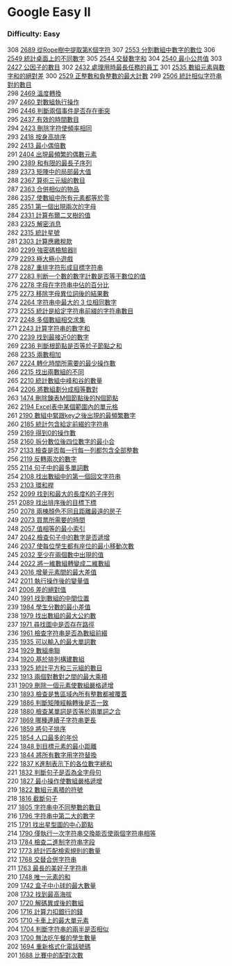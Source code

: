 # Google Easy II

### Difficulty: Easy

308 [2689 從Rope樹中提取第K個字符](./Google/2689.md) 
307 [2553 分割數組中數字的數位](./Google/2553.md) 
306 [2549 統計桌面上的不同數字](./Google/2549.md) 
305 [2544 交替數字和](./Google/2544.md) 
304 [2540 最小公共值](./Google/2540.md) 
303 [2427 公因子的數目](./Google/2427.md) 
302 [2432 處理用時最長任務的員工](./Google/2432.md) 
301 [2535 數組元素與數字和的絕對差](./Google/2535.md) 
300 [2529 正整數和負整數的最大計數](./Google/2529.md) 
299 [2506 統計相似字符串對的數目](./Google/2506.md)  
298 [2469 溫度轉換](./Google/2469.md)  
297 [2460 對數組執行操作](./Google/2460.md)  
296 [2446 判斷兩個事件是否存在衝突](./Google/2446.md)  
295 [2437 有效的時間數目](./Google/2437.md)  
294 [2423 刪除字符使頻率相同](./Google/2423.md)  
293 [2418 按身高排序](./Google/2418.md)  
292 [2413 最小偶倍數](./Google/2413.md)  
291 [2404 出現最頻繁的偶數元素](./Google/2404.md)  
290 [2389 和有限的最長子序列](./Google/2389.md)  
289 [2373 矩陣中的局部最大值](./Google/2373.md)  
288 [2367 算術三元組的數目](./Google/2367.md)  
287 [2363 合併相似的物品](./Google/2363.md)  
286 [2357 使數組中所有元素都等於零](./Google/2357.md)  
285 [2351 第一個出現兩次的字母](./Google/2351.md)  
284 [2331 計算布爾二叉樹的值](./Google/2331.md)    
283 [2325 解密消息](./Google/2325.md)    
282 [2315 統計星號](./Google/2315.md)    
281 [2303 計算應繳稅款](./Google/2303.md)    
280 [2299 強密碼檢驗器II](./Google/2299.md)    
279 [2293 極大極小遊戲](./Google/2293.md)    
278 [2287 重排字符形成目標字符串](./Google/2287.md)  
277 [2283 判断一个數的數字計數是否等于數位的值](./Google/2283.md)  
276 [2278 字母在字符串中佔的百分比](./Google/2278.md)  
275 [2273 移除字母異位詞後的結果數](./Google/2273.md)  
274 [2264 字符串中最大的 3 位相同數字](./Google/2264.md)  
273 [2255 統計是給定字符串前綴的字符串數目](./Google/2255.md)  
272 [2248 多個數組相交求集](./Google/2248.md)  
271 [2243 計算字符串的數字和](./Google/2243.md)  
270 [2239 找到最接近0的數字](./Google/2239.md)  
269 [2236 判斷根節點是否等於子節點之和](./Google/2236.md)  
268 [2235 兩數相加](./Google/2235.md)  
267 [2224 轉化時間所需要的最少操作數](./Google/2224.md)  
266 [2215 找出兩數組的不同](./Google/2215.md)  
265 [2210 統計數組中峰和谷的數量](./Google/2210.md)  
264 [2206 將數組劃分成相等數對](./Google/2206.md)     
263 [1474 刪除鍊表M個節點後的N個節點](./Google/1474.md)    
262 [2194 Excel表中某個範圍內的單元格](./Google/2194.md)    
261 [2190 數組中緊跟key之後出現的最頻繁數字](./Google/2190.md)    
260 [2185 統計包含給定前綴的字符串](./Google/2185.md)    
259 [2169 得到0的操作數](./Google/2169.md)    
258 [2160 拆分數位後四位數字的最小合](./Google/2160.md)   
257 [2133 檢查是否每一行每一列都包含全部整數](./Google/2133.md)    
256 [2119 反轉兩次的數字](./Google/2119.md)  
255 [2114 句子中的最多單詞數](./Google/2114.md)   
254 [2108 找出數組中的第一個回文字符串](./Google/2108.md)   
253 [2103 環和桿](./Google/2103.md)   
252 [2099 找到和最大的長度K的子序列](./Google/2099.md)   
251 [2089 找出排序後的目標下標](./Google/2089.md)   
250 [2078 兩棟顏色不同且距離最遠的房子](./Google/2078.md)   
249 [2073 買票所需要的時間](./Google/2073.md)   
248 [2057 值相等的最小索引](./Google/2057.md)   
247 [2042 檢查句子中的數字是否遞增](./Google/2042.md)    
246 [2037 使每位學生都有座位的最小移動次數](./Google/2037.md)    
245 [2032 至少在兩個數中出現的值](./Google/2032.md)    
244 [2022 將一維數組轉變成二維數組](./Google/2022.md)    
243 [2016 增量元素間的最大差值](./Google/2016.md)  
242 [2011 執行操作後的變量值](./Google/2011.md)  
241 [2006 差的絕對值](./Google/2006.md)  
240 [1991 找到數組的中間位置](./Google/1991.md)  
239 [1984 學生分數的最小差值](./Google/1984.md)  
238 [1979 找出數組的最大公約數](./Google/1979.md)  
237 [1971 尋找圖中是否存在路徑](./Google/1971.md)  
236 [1961 檢查字符串是否為數組前綴](./Google/1961.md)  
235 [1935 可以輸入的最大單詞數](./Google/1935.md)  
234 [1929 數組串聯](./Google/1929.md)  
234 [1920 基於排列構建數組](./Google/1920.md)  
233 [1925 統計平方和三元組的數目](./Google/1925.md)  
232 [1913 兩個對數對之間的最大乘積](./Google/1913.md)  
231 [1909 刪除一個元素使數組嚴格遞增](./Google/1909.md)  
230 [1893 檢查是售區域內所有整數都被覆蓋](./Google/1893.md)  
229 [1886 判斷矩陣經輪轉後是否一致](./Google/1886.md)  
228 [1880 檢查某單詞是否等於兩單詞之合](./Google/1880.md)  
227 [1869 哪種連續子字符串更長](./Google/1869.md)  
226 [1859 將句子排序](./Google/1859.md)  
225 [1854 人口最多的年份](./Google/1854.md)  
224 [1848 到目標元素的最小距離](./Google/1848.md)   
223 [1844 將所有數字用字符替換](./Google/1844.md)  
222 [1837 K進制表示下的各位數字總和](./Google/1837.md)  
221 [1832 判斷句子是否為全字母句](./Google/1832.md)  
220 [1827 最小操作使數組嚴格遞增](./Google/1822.md)  
219 [1822 數組元素積的符號](./Google/1822.md)  
218 [1816 截斷句子](./Google/1816.md)  
217 [1805 字符串中不同整數的數目](./Google/1805.md)  
216 [1796 字符串中第二大的數字](./Google/1796.md)  
215 [1791 找出星型圖的中心節點](./Google/1791.md)  
214 [1790 僅執行一次字符串交換能否使兩個字符串相等](./Google/1790.md)  
213 [1784 檢查二進制字符串字段](./Google/1784.md)  
212 [1773 統計匹配檢索規則的數量](./Google/1763.md)  
212 [1768 交替合併字符串](./Google/1763.md)  
211 [1763 最長的美好子字符串](./Google/1763.md)  
210 [1748 唯一元素的和](./Google/1748.md)  
209 [1742 盒子中小球的最大數量](./Google/1742.md)  
208 [1732 找到最高海拔](./Google/1732.md)   
207 [1720 解碼異或後的數組](./Google/1720.md)  
206 [1716 計算力扣銀行的錢](./Google/1716.md)  
205 [1710 卡車上的最大單元素](./Google/1710.md)  
204 [1704 判斷字符串的兩半是否相似](./Google/1704.md)  
203 [1700 無法吃午餐的學生數量](./Google/1700.md)  
202 [1694 重新格式化電話號碼](./Google/1694.md)  
201 [1688 比賽中的配對次數](./Google/1688.md)  